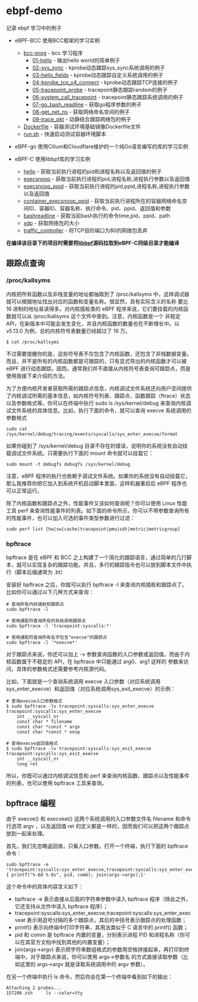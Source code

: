 # ebpf-demo

记录 ebpf 学习中的例子

* eBPF-BCC 使用BCC框架的学习实例
    * [bcc-prog](eBPF-BCC/bcc-prog/) - bcc 学习程序
        * [01-hello](eBPF-BCC/bcc-prog/01-hello) - 输出hello world的简单例子
        * [02-sys_sync](eBPF-BCC/bcc-prog/02-sys_sync) - kprobe动态跟踪sys_sync系统调用的例子
        * [03-hello_fields](eBPF-BCC/bcc-prog/03-hello_fields) - kprobe动态跟踪自定义系统调用的例子
        * [04-kprobe_tcp_v4_connect](eBPF-BCC/bcc-prog/04-kprobe_tcp_v4_connect) - kprobe动态跟踪TCP连接的例子
        * [05-tracepoint_probe](eBPF-BCC/bcc-prog/05-tracepoint_probe) - tracepoint静态跟踪random的例子
        * [06-system_call_tracepoint](eBPF-BCC/bcc-prog/06-system_call_tracepoint) - tracepoint静态跟踪系统调用的例子
        * [07-go_bash_readline](eBPF-BCC/bcc-prog/07-go_bash_readline) - 获取go程序参数的例子
        * [08-get_net_ns](eBPF-BCC/bcc-prog/08-get_net_ns) - 获取网络命名空间的例子
        * [09-trace_pkt](eBPF-BCC/bcc-prog/09-trace_pkt) - 动静结合跟踪网络包的例子
    * [Dockerfile](eBPF-BCC/Dockerfile) - 容器测试环境基础镜像Dockerfile文件
    * [run.sh](eBPF-BCC/run.sh) - 快速启动测试容器环境脚本
* eBPF-go 使用Cilium和Cloudflare维护的一个纯Go语言编写的库的学习实例

* eBPF-C 使用libbpf库的学习实例
    * [hello](eBPF-C/hello/) - 获取当前执行进程的pid和进程名称以及返回值的例子
    * [execsnoop](eBPF-C/execsnoop/) - 获取当前执行进程的pid,进程名称,进程执行参数以及返回值
    * [execsnoop_ppid](eBPF-C/execsnoop_ppid/) - 获取当前执行进程的pid,ppid,进程名称,进程执行参数以及返回值
    * [container_execsnoop_ppid](eBPF-C/container_execsnoop_ppid/) - 获取当前执行进程所在的容器网络命名空间ID、容器ID、容器名称、执行命令、pid、ppid、返回值和参数
    * [bashreadline](eBPF-C/bashreadline/) - 获取当前bash执行的命令time,pid、ppid、path
    * [xdp](eBPF-C/xdp/) - 获取网络包的大小
    * [traffic_controller](eBPF-C/traffic_controller/) - 将TCP目的端口为80的网络包丢弃
  
**在编译该目录下的项目时需要将[libbpf](https://github.com/libbpf/libbpf.git)源码拉取到eBPF-C同级目录才能编译**


## 跟踪点查询

### /proc/kallsyms

内核把所有函数以及非栈变量的地址都抽取到了 /proc/kallsyms 中，这样调试器就可以根据地址找出对应的函数和变量名称。很显然，具有实际含义的名称
要比 16 进制的地址易读得多。对内核插桩类的 eBPF 程序来说，它们要挂载的内核函数就可以从 /proc/kallsyms 这个文件中查到。注意，内核函数是一个
非稳定 API，在新版本中可能会发生变化，并且内核函数的数量也在不断增长中。以 v5.13.0 为例，总的内核符号表数量已经超过了 16 万。

```shell
$ cat /proc/kallsyms
```

不过需要提醒你的是，这些符号表不仅包含了内核函数，还包含了非栈数据变量。而且，并不是所有的内核函数都是可跟踪的，只有显式导出的内核函数才可以被
eBPF 进行动态跟踪。因而，通常我们并不直接从内核符号表查询可跟踪点，而是使用我接下来介绍的方法。

为了方便内核开发者获取所需的跟踪点信息，内核调试文件系统还向用户空间提供了内核调试所需的基本信息，如内核符号列表、跟踪点、函数跟踪（ftrace）状态
以及参数格式等。你可以在终端中执行 sudo ls /sys/kernel/debug 来查询内核调试文件系统的具体信息。比如，执行下面的命令，就可以查询 execve
系统调用的参数格式

```shell
sudo cat /sys/kernel/debug/tracing/events/syscalls/sys_enter_execve/format
```

如果你碰到了 /sys/kernel/debug 目录不存在的错误，说明你的系统没有自动挂载调试文件系统。只需要执行下面的 mount 命令就可以挂载它：

```shell
sudo mount -t debugfs debugfs /sys/kernel/debug
```

注意，eBPF 程序的执行也依赖于调试文件系统。如果你的系统没有自动挂载它，那么我推荐你把它加入到系统开机启动脚本里面，这样机器重启后 eBPF 程序也可以正常运行。

除了内核函数和跟踪点之外，性能事件又该如何查询呢？你可以使用 Linux 性能工具 perf 来查询性能事件的列表。如下面的命令所示，你可以不带参数查询所有的性能事件，也可以加入可选的事件类型参数进行过滤：

```shell
sudo perf list [hw|sw|cache|tracepoint|pmu|sdt|metric|metricgroup]
```

### bpftrace

bpftrace 是在 eBPF 和 BCC 之上构建了一个简化的跟踪语言，通过简单的几行脚本，就可以实现复杂的跟踪功能。并且，多行的跟踪指令也可以放到脚本文件中执行（脚本后缀通常为 .bt）

安装好 bpftrace 之后，你就可以执行 bpftrace -l 来查询内核插桩和跟踪点了。比如你可以通过以下几种方式来查询：

```shell
# 查询所有内核插桩和跟踪点
sudo bpftrace -l

# 使用通配符查询所有的系统调用跟踪点
sudo bpftrace -l 'tracepoint:syscalls:*'

# 使用通配符查询所有名字包含"execve"的跟踪点
sudo bpftrace -l '*execve*'
```

对于跟踪点来说，你还可以加上 -v 参数查询函数的入口参数或返回值。而由于内核函数属于不稳定的 API，在 bpftrace 中只能通过 arg0、arg1 这样的
参数来访问，具体的参数格式还需要参考内核源代码。

比如，下面就是一个查询系统调用 execve 入口参数（对应系统调用sys_enter_execve）和返回值（对应系统调用sys_exit_execve）的示例：

```shell
# 查询execve入口参数格式
$ sudo bpftrace -lv tracepoint:syscalls:sys_enter_execve
tracepoint:syscalls:sys_enter_execve
    int __syscall_nr
    const char * filename
    const char *const * argv
    const char *const * envp

# 查询execve返回值格式
$ sudo bpftrace -lv tracepoint:syscalls:sys_exit_execve
tracepoint:syscalls:sys_exit_execve
    int __syscall_nr
    long ret
```

所以，你既可以通过内核调试信息和 perf 来查询内核函数、跟踪点以及性能事件的列表，也可以使用 bpftrace 工具来查询。

## bpftrace 编程

由于 execve() 和 execveat() 这两个系统调用的入口参数文件名 filename 和命令行选项 argv ，以及返回值 ret 的定义都是一样的，因而我们可以把这两个跟踪点放到一起来处理。

首先，我们先忽略返回值，只看入口参数。打开一个终端，执行下面的 bpftrace 命令：

```shell
sudo bpftrace -e 'tracepoint:syscalls:sys_enter_execve,tracepoint:syscalls:sys_enter_execveat { printf("%-6d %-8s", pid, comm); join(args->argv);}'
```

这个命令中的具体内容含义如下：

* bpftrace -e 表示直接从后面的字符串参数中读入 bpftrace 程序（除此之外，它还支持从文件中读入 bpftrace 程序）；
* tracepoint:syscalls:sys_enter_execve,tracepoint:syscalls:sys_enter_execveat 表示用逗号分隔的多个跟踪点，其后的中括号表示跟踪点的处理函数；
* printf() 表示向终端中打印字符串，其用法类似于 C 语言中的 printf() 函数；
* pid 和 comm 是 bpftrace 内置的变量，分别表示进程 PID 和进程名称（你可以在其官方文档中找到其他的内置变量）；
* join(args->argv) 表示把字符串数组格式的参数用空格拼接起来，再打印到终端中。对于跟踪点来说，你可以使用 args->参数名 的方式直接读取参数（比如这里的 args->argv 就是读取系统调用中的 argv 参数）。

在另一个终端中执行 ls 命令，然后你会在第一个终端中看到如下的输出：

```shell
Attaching 2 probes...
157286 zsh     ls --color=tty
```


